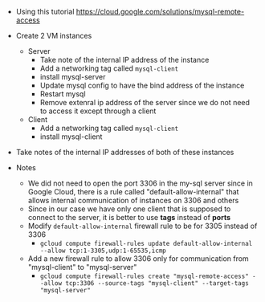* Using this tutorial https://cloud.google.com/solutions/mysql-remote-access
* Create 2 VM instances
    * Server
        * Take note of the internal IP address of the instance
        * Add a networking tag called `mysql-client`
        * install mysql-server
        * Update mysql config to have the bind address of the instance
        * Restart mysql
        * Remove extenral ip address of the server since we do not need to access it except through a client
    * Client
        * Add a networking tag called `mysql-client`
        * install mysql-client
* Take notes of the internal IP addresses of both of these instances
  
* Notes
    * We did not need to open the port 3306 in the my-sql server since in Google Cloud, there is a rule called "default-allow-internal" that allows internal communication of instances on 3306 and others
    * Since in our case we have only one client that is supposed to connect to the server, it is better to use **tags** instead of **ports**  
    * Modify `default-allow-internal` firewall rule to be for 3305 instead of 3306
        * `gcloud compute firewall-rules update default-allow-internal --allow tcp:1-3305,udp:1-65535,icmp`
    * Add a new firewall rule to allow 3306 only for communication from "mysql-client"  to "mysql-server"
        * `gcloud compute firewall-rules create "mysql-remote-access" --allow tcp:3306 --source-tags "mysql-client" --target-tags "mysql-server"`
